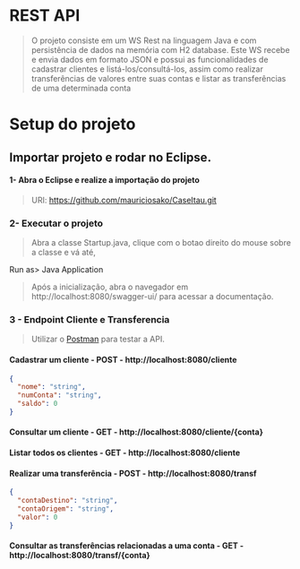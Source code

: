# REST API
>O projeto consiste em um WS Rest na linguagem Java e com persistência de dados na memória com H2 database. Este WS recebe e envia dados em formato JSON e possui as funcionalidades de cadastrar clientes e listá-los/consultá-los, assim como realizar transferências de valores entre suas contas e listar as transferências de uma determinada conta</p>

# Setup do projeto

## Importar projeto e rodar no Eclipse.
#### 1- Abra o Eclipse e realize a importação do projeto
  
>URI: https://github.com/mauriciosako/CaseItau.git


### 2- Executar o projeto
>Abra a classe Startup.java, clique com o botao direito do mouse sobre a classe e vá até,

Run as> Java Application

>Após a inicialização, abra o navegador em http://localhost:8080/swagger-ui/ para acessar a documentação.

### 3 - Endpoint Cliente e Transferencia
>Utilizar o [Postman](https://www.getpostman.com "postman") para testar a API.


#### Cadastrar um cliente - POST - http://localhost:8080/cliente
```json
{
  "nome": "string",
  "numConta": "string",
  "saldo": 0
}
```

#### Consultar um cliente - GET - http://localhost:8080/cliente/{conta}

#### Listar todos os clientes - GET - http://localhost:8080/cliente


#### Realizar uma transferência - POST - http://localhost:8080/transf
```json
{
  "contaDestino": "string",
  "contaOrigem": "string",
  "valor": 0
}
```

#### Consultar as transferências relacionadas a uma conta - GET - http://localhost:8080/transf/{conta}



